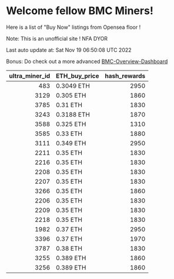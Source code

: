 # Welcome fellow BMC Miners!
Here is a list of "Buy Now" listings from Opensea floor !

Note: This is an unofficial site ! NFA DYOR

Last auto update at: Sat Nov 19 06:50:08 UTC 2022

Bonus: Do check out a more advanced [BMC-Overview-Dashboard](https://dune.com/defifunk/BMC-Overview-Dashboard)


|   ultra_miner_id | ETH_buy_price   |   hash_rewards |
|-----------------:|:----------------|---------------:|
|              483 | 0.3049 ETH      |           2950 |
|             3129 | 0.305 ETH       |           1860 |
|             3785 | 0.31 ETH        |           1830 |
|             3243 | 0.3188 ETH      |           1870 |
|             3588 | 0.325 ETH       |           1310 |
|             3585 | 0.33 ETH        |           1880 |
|             3111 | 0.349 ETH       |           2950 |
|             2211 | 0.35 ETH        |           1830 |
|             2216 | 0.35 ETH        |           1830 |
|             2208 | 0.35 ETH        |           1830 |
|             2207 | 0.35 ETH        |           1830 |
|             3266 | 0.35 ETH        |           1860 |
|             2206 | 0.35 ETH        |           1830 |
|             2209 | 0.35 ETH        |           1830 |
|             2218 | 0.35 ETH        |           1830 |
|             1982 | 0.37 ETH        |           2950 |
|             3396 | 0.37 ETH        |           1970 |
|             3787 | 0.38 ETH        |           1830 |
|             3255 | 0.389 ETH       |           1860 |
|             3256 | 0.389 ETH       |           1860 |